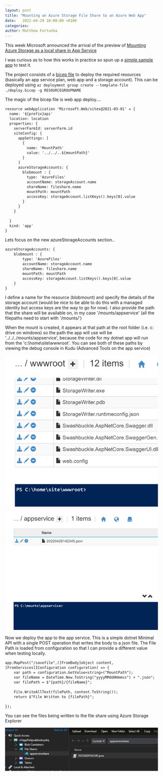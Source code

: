 ```yaml
---
layout: post
title: "Mounting an Azure Storage File Share to an Azure Web App"
date:   2022-04-29 10:00:00 +0100
categories: 
author: Matthew Fortunka
---
```


This week Microsoft announced the arrival of the preview of [Mounting Azure Storage as a local share in App Service](https://docs.microsoft.com/en-us/azure/app-service/configure-connect-to-azure-storage?tabs=portal&pivots=code-windows)

I was curious as to how this works in practice so spun up a [simple sample app](https://github.com/fortunkam/AppService-StorageMount) to test it.

The project consists of a [bicep file](https://github.com/fortunkam/AppService-StorageMount/blob/main/env/deploy.bicep) to deploy the required resources (basically an app service plan, web app and a storage account).  This can be deployed using `az deployment group create --template-file ./deploy.bicep -g RESOURCEGROUPNAME`

The magic of the bicep file is web app deploy....

```
resource webApplication 'Microsoft.Web/sites@2021-03-01' = {
  name: '${prefix}api'
  location: location
  properties: {
    serverFarmId: serverFarm.id
    siteConfig: {
      appSettings: [
        {
          name: 'MountPath'
          value: '../../..${mountPath}'
        }
      ]
      azureStorageAccounts: {
        blobmount : {
          type: 'AzureFiles'
          accountName: storageAccount.name
          shareName: fileshare.name
          mountPath: mountPath
          accessKey: storageAccount.listKeys().keys[0].value
        }
      }
    }
    
  }
  kind: 'app'
}
```

Lets focus on the new azureStorageAccounts section..

```
azureStorageAccounts: {
    blobmount : {
        type: 'AzureFiles'
        accountName: storageAccount.name
        shareName: fileshare.name
        mountPath: mountPath
        accessKey: storageAccount.listKeys().keys[0].value
    }
}
```

I define a name for the resource (blobmount) and specify the details of the storage account (would be nice to be able to do this with a managed identity but access keys are the way to go for now).
I also provide the path that the share will be available on,  in my case '/mounts/appservice' (all the filepaths need to start with '/mounts/')

When the mount is created, it appears at that path at the root folder (i.e. c: drive on windows) so the path the app will use will be  '../../../mounts/appservice', because the code for my dotnet app will run from the 'c:\home\site\wwwroot'.   You can see both of these paths by viewing the debug console in Kudu (Advanced Tools on the app service)

![](/assets/2022-04-29-mounting-file-share-to-app-service/wwwroot.png "Kudu showing c:\home\site\wwwroot")

![](/assets/2022-04-29-mounting-file-share-to-app-service/appservice.png "Kudu showing c:\mounts\appservice")

Now we deploy the app to the app service.  This is a simple dotnet Minimal API with a single POST operation that writes the body to a json file.  The File Path is loaded from configuration so that I can provide a different value when testing locally.

```
app.MapPost("/savefile",([FromBody]object content, [FromServices]IConfiguration configuration) => {
    var path = configuration.GetValue<string>("MountPath");
    var fileName = DateTime.Now.ToString("yyyyMMddHHmmss") + ".json";
    var filePath = $"{path}/{fileName}";

    File.WriteAllText(filePath, content.ToString());
    return $"File Written to {filePath}";

});
```

You can see the files being written to the file share using Azure Storage Explorer

![](/assets/2022-04-29-mounting-file-share-to-app-service/storageexplorer.png "Kudu showing c:\mounts\appservice")

